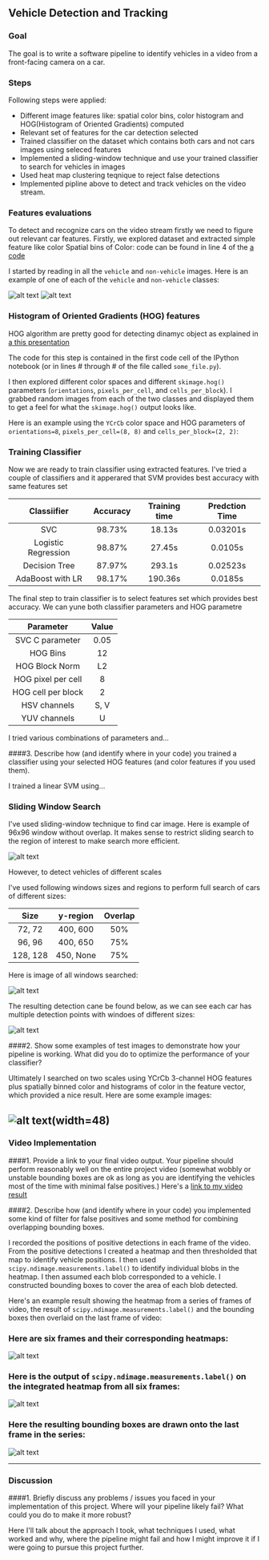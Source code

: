 ## Vehicle Detection and Tracking


### Goal
The goal is to write a software pipeline to identify vehicles in a video from a front-facing camera on a car. 


### Steps
Following steps were applied:

* Different image features like: spatial color bins, color histogram and HOG(Histogram of Oriented Gradients) computed 
* Relevant set of features for the car detection selected
* Trained classifier on the dataset which contains both cars and not cars images using seleced features
* Implemented a sliding-window technique and use your trained classifier to search for vehicles in images
* Used heat map clustering teqnique to reject false detections  
* Implemented pipline above to detect and track vehicles on the video stream.
 
[//]: # (Image References)
[image1]: ./examples/car_not_car.png
[image2]: ./examples/HOG_example.jpg
[image3]: ./output_images/hog.png
[image4]: ./output_images/windows_search.png
[image5]: ./output_images/multiple_windows_search.png
[image6]: ./output_images/multiple_detections.png
[image7]: ./examples/output_bboxes.png
[video1]: ./project_video.mp4


### Features evaluations

To detect and recognize cars on the video stream firstly we need to figure out relevant car features. Firstly, we explored dataset and extracted simple feature like color Spatial bins of Color: code can be found in line 4 of the [a code](sdc-vehicle-detection-and-tracking.ipynb)

I started by reading in all the `vehicle` and `non-vehicle` images.  Here is an example of one of each of the `vehicle` and `non-vehicle` classes:

![alt text][image1]
![alt text][image3]


### Histogram of Oriented Gradients (HOG) features

HOG algorithm are pretty good for detecting dinamyc object as explained in [a this presentation](https://www.youtube.com/watch?v=7S5qXET179I)

The code for this step is contained in the first code cell of the IPython notebook (or in lines # through # of the file called `some_file.py`).  



I then explored different color spaces and different `skimage.hog()` parameters (`orientations`, `pixels_per_cell`, and `cells_per_block`).  I grabbed random images from each of the two classes and displayed them to get a feel for what the `skimage.hog()` output looks like.

Here is an example using the `YCrCb` color space and HOG parameters of `orientations=8`, `pixels_per_cell=(8, 8)` and `cells_per_block=(2, 2)`:

### Training Classifier 

Now we are ready to train classifier using  extracted features. I've tried a couple of classifiers and it apperared that SVM provides best accuracy with same features set

| Classiifier         | Accuracy      | Training time | Predction Time |
|:-------------------:|:-------------:|:-------------:| :--------------: 
| SVC                 | 98.73%        |  18.13s       | 0.03201s       |
| Logistic Regression | 98.87%        |  27.45s       | 0.0105s        |
| Decision Tree       | 87.97%        |  293.1s       | 0.02523s       |
| AdaBoost with LR    | 98.17%        |  190.36s      | 0.0185s        |

The final step to train classifier is to select features set which provides best accuracy. We can yune both classifier parameters and HOG parametre

| Parameter           | Value         | 
|:-------------------:|:-------------:|
| SVC C parameter     | 0.05          | 
| HOG Bins            | 12            | 
| HOG Block Norm      | L2            | 
| HOG pixel per cell  | 8             |
| HOG cell per block  | 2             |
| HSV channels        | S, V          |
| YUV channels        | U             |


I tried various combinations of parameters and...

####3. Describe how (and identify where in your code) you trained a classifier using your selected HOG features (and color features if you used them).

I trained a linear SVM using...

### Sliding Window Search

I've used sliding-window technique to find car image. Here is example of 96x96 window without overlap. It makes sense to restrict sliding search to the region of interest to make search more efficient.  

![alt text][image4]

However, to detect vehicles of different scales 

I've used following windows sizes and regions to perform full search of cars of different sizes:

| Size          | y-region      |  Overlap |
|:-------------:|:-------------:|:--------:| 
| 72, 72        | 400, 600      |  50%     |
| 96, 96        | 400, 650      |  75%     |
| 128, 128      | 450, None     |  75%     |

Here is image of all windows searched:

![alt text][image5]

The resulting detection cane be found below, as we can see each car has multiple detection points with windoes of different sizes:

![alt text][image6]



####2. Show some examples of test images to demonstrate how your pipeline is working.  What did you do to optimize the performance of your classifier?

Ultimately I searched on two scales using YCrCb 3-channel HOG features plus spatially binned color and histograms of color in the feature vector, which provided a nice result.  Here are some example images:

![alt text][image4](width=48)
---

### Video Implementation

####1. Provide a link to your final video output.  Your pipeline should perform reasonably well on the entire project video (somewhat wobbly or unstable bounding boxes are ok as long as you are identifying the vehicles most of the time with minimal false positives.)
Here's a [link to my video result](./project_video.mp4)


####2. Describe how (and identify where in your code) you implemented some kind of filter for false positives and some method for combining overlapping bounding boxes.

I recorded the positions of positive detections in each frame of the video.  From the positive detections I created a heatmap and then thresholded that map to identify vehicle positions.  I then used `scipy.ndimage.measurements.label()` to identify individual blobs in the heatmap.  I then assumed each blob corresponded to a vehicle.  I constructed bounding boxes to cover the area of each blob detected.  

Here's an example result showing the heatmap from a series of frames of video, the result of `scipy.ndimage.measurements.label()` and the bounding boxes then overlaid on the last frame of video:

### Here are six frames and their corresponding heatmaps:

![alt text][image5]

### Here is the output of `scipy.ndimage.measurements.label()` on the integrated heatmap from all six frames:
![alt text][image6]

### Here the resulting bounding boxes are drawn onto the last frame in the series:
![alt text][image7]



---

### Discussion

####1. Briefly discuss any problems / issues you faced in your implementation of this project.  Where will your pipeline likely fail?  What could you do to make it more robust?

Here I'll talk about the approach I took, what techniques I used, what worked and why, where the pipeline might fail and how I might improve it if I were going to pursue this project further.  

